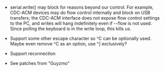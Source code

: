 - serial.write() may block for reasons beyond our control.  For
  example, CDC-ACM devices may do flow control internally and block on
  USB transfers; the CDC-ACM interface does not expose flow control
  settings to the PC, and writes will hang indefinitely even if
  --flow is not used.  Since polling the keyboard is in the write loop,
  this kills us.

- Support some other escape character so ^C can be optionally used.
  Maybe even remove ^C as an option, use ^] exclusively?

- Support reconnection

- See patches from "Guyzmo"
